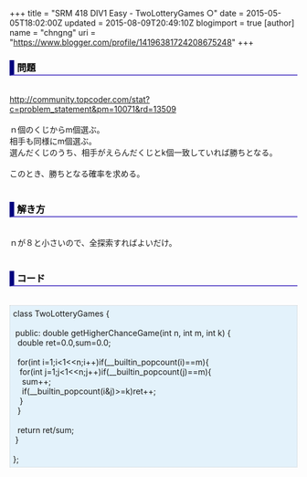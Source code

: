 +++
title = "SRM 418 DIV1 Easy - TwoLotteryGames ○"
date = 2015-05-05T18:02:00Z
updated = 2015-08-09T20:49:10Z
blogimport = true 
[author]
	name = "chngng"
	uri = "https://www.blogger.com/profile/14196381724208675248"
+++

<div dir="ltr" style="text-align: left;" trbidi="on"><h3 style="border-bottom: 2px solid slateblue; border-left: 8px solid navy; color: black; padding: 0px 0px 1px 5px;">問題 </h3><br /><a href="http://community.topcoder.com/stat?c=problem_statement&amp;pm=10071&amp;rd=13509" target="_blank">http://community.topcoder.com/stat?c=problem_statement&amp;pm=10071&amp;rd=13509</a><br /><br />ｎ個のくじからm個選ぶ。<br />相手も同様にm個選ぶ。<br />選んだくじのうち、相手がえらんだくじとk個一致していれば勝ちとなる。<br /><br />このとき、勝ちとなる確率を求める。<br /><br /><h3 style="border-bottom: 2px solid slateblue; border-left: 8px solid navy; color: black; padding: 0px 0px 1px 5px;">解き方 </h3><br />ｎが８と小さいので、全探索すればよいだけ。<br /><br /><h3 style="border-bottom: 2px solid slateblue; border-left: 8px solid navy; color: black; padding: 0px 0px 1px 5px;">コード </h3><br /><div style="background-color: #e3f2fb; border: 1px dotted #CCCCCC; padding: 5px;">class TwoLotteryGames {<br /><br /><span class="Apple-tab-span" style="white-space: pre;"> </span>public: double getHigherChanceGame(int n, int m, int k) {<br /><span class="Apple-tab-span" style="white-space: pre;">  </span>double ret=0.0,sum=0.0;<br /><br /><span class="Apple-tab-span" style="white-space: pre;">  </span>for(int i=1;i&lt;1&lt;&lt;n;i++)if(__builtin_popcount(i)==m){<br /><span class="Apple-tab-span" style="white-space: pre;">   </span>for(int j=1;j&lt;1&lt;&lt;n;j++)if(__builtin_popcount(j)==m){<br /><span class="Apple-tab-span" style="white-space: pre;">    </span>sum++;<br /><span class="Apple-tab-span" style="white-space: pre;">    </span>if(__builtin_popcount(i&amp;j)&gt;=k)ret++;<br /><span class="Apple-tab-span" style="white-space: pre;">   </span>}<br /><span class="Apple-tab-span" style="white-space: pre;">  </span>}<br /><br /><span class="Apple-tab-span" style="white-space: pre;">  </span>return ret/sum;<br /><span class="Apple-tab-span" style="white-space: pre;"> </span>}<br /><br />};</div></div>
